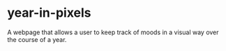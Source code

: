 # year-in-pixels
A webpage that allows a user to keep track of moods in a visual way over the course of a year.
